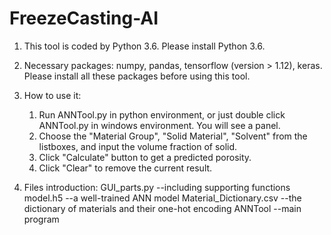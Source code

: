 # FreezeCasting-AI
1. This tool is coded by Python 3.6. Please install Python 3.6.
2. Necessary packages: numpy, pandas, tensorflow (version > 1.12), keras. Please install all these packages before using this tool.
3. How to use it:
	1) Run ANNTool.py in python environment, or just double click ANNTool.py in windows environment. You will see a panel.
	2) Choose the "Material Group", "Solid Material", "Solvent" from the listboxes, and input the volume fraction of solid.
	3) Click "Calculate" button to get a predicted porosity.
	4) Click "Clear" to remove the current result.
	
4. Files introduction:
	GUI_parts.py --including supporting functions
	model.h5 --a well-trained ANN model
	Material_Dictionary.csv --the dictionary of materials and their one-hot encoding
	ANNTool --main program
